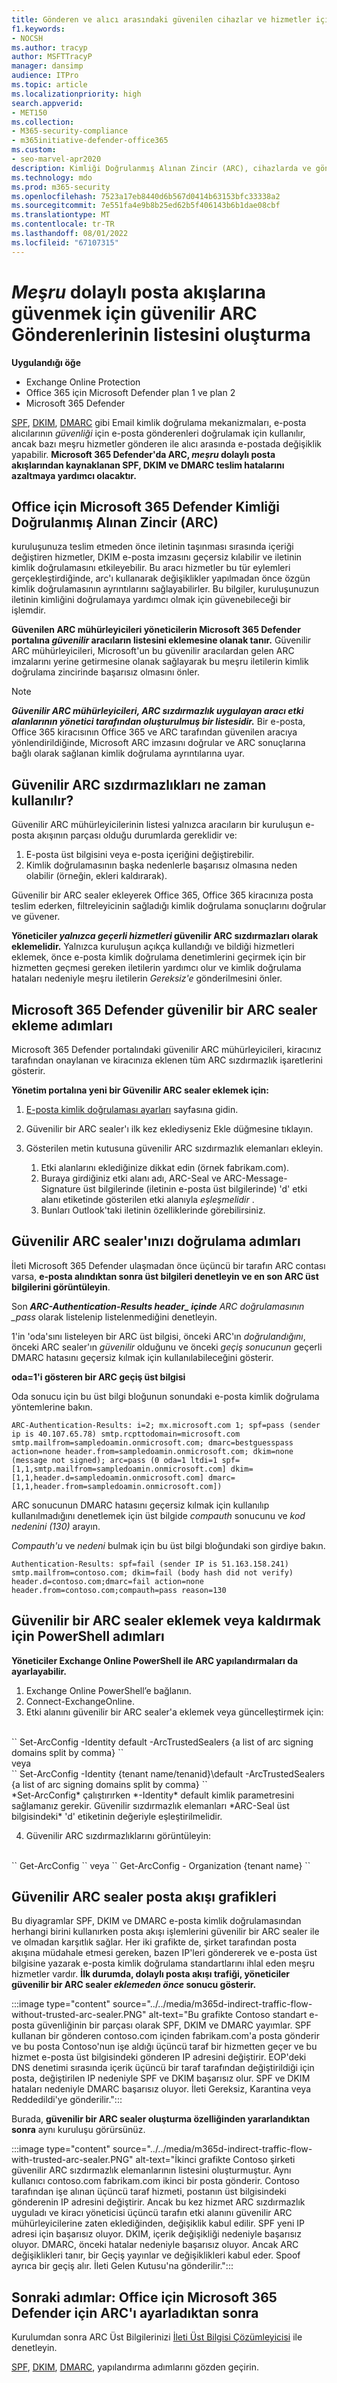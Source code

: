 ```yaml
---
title: Gönderen ve alıcı arasındaki güvenilen cihazlar ve hizmetler için Güvenilen ARC gönderenlerini kullan
f1.keywords:
- NOCSH
ms.author: tracyp
author: MSFTTracyP
manager: dansimp
audience: ITPro
ms.topic: article
ms.localizationpriority: high
search.appverid:
- MET150
ms.collection:
- M365-security-compliance
- m365initiative-defender-office365
ms.custom:
- seo-marvel-apr2020
description: Kimliği Doğrulanmış Alınan Zincir (ARC), cihazlarda ve gönderen ile alıcı arasında gelen dolaylı posta akışlarında kimlik doğrulama sonuçlarını korumaya çalışan e-posta kimlik doğrulamasıdır. Güvenilir ARC Gönderenleriniz için şu şekilde özel durumlar yapabilirsiniz.
ms.technology: mdo
ms.prod: m365-security
ms.openlocfilehash: 7523a17eb8440d6b567d0414b63153bfc33338a2
ms.sourcegitcommit: 7e551fa4e9b8b25ed62b5f406143b6b1dae08cbf
ms.translationtype: MT
ms.contentlocale: tr-TR
ms.lasthandoff: 08/01/2022
ms.locfileid: "67107315"
---
```

# <a name="make-a-list-of-trusted-arc-senders-to-trust-legitimate-indirect-mailflows"></a>*Meşru* dolaylı posta akışlarına güvenmek için güvenilir ARC Gönderenlerinin listesini oluşturma

**Uygulandığı öğe**

- Exchange Online Protection
- Office 365 için Microsoft Defender plan 1 ve plan 2
- Microsoft 365 Defender

[SPF](set-up-spf-in-office-365-to-help-prevent-spoofing.md), [DKIM](use-dkim-to-validate-outbound-email.md), [DMARC](use-dmarc-to-validate-email.md) gibi Email kimlik doğrulama mekanizmaları, e-posta alıcılarının *güvenliği* için e-posta gönderenleri doğrulamak için kullanılır, ancak bazı meşru hizmetler gönderen ile alıcı arasında e-postada değişiklik yapabilir. **Microsoft 365 Defender'da ARC, *meşru* dolaylı posta akışlarından kaynaklanan SPF, DKIM ve DMARC teslim hatalarını azaltmaya yardımcı olacaktır.**

## <a name="authenticated-received-chain-arc-in-microsoft-365-defender-for-office"></a>Office için Microsoft 365 Defender Kimliği Doğrulanmış Alınan Zincir (ARC)

kuruluşunuza teslim etmeden önce iletinin taşınması sırasında içeriği değiştiren hizmetler, DKIM e-posta imzasını geçersiz kılabilir ve iletinin kimlik doğrulamasını etkileyebilir. Bu aracı hizmetler bu tür eylemleri gerçekleştirdiğinde, arc'ı kullanarak değişiklikler yapılmadan önce özgün kimlik doğrulamasının ayrıntılarını sağlayabilirler. Bu bilgiler, kuruluşunuzun iletinin kimliğini doğrulamaya yardımcı olmak için güvenebileceği bir işlemdir.  

**Güvenilen ARC mühürleyicileri yöneticilerin Microsoft 365 Defender portalına *güvenilir* aracıların listesini eklemesine olanak tanır.** Güvenilir ARC mühürleyicileri, Microsoft'un bu güvenilir aracılardan gelen ARC imzalarını yerine getirmesine olanak sağlayarak bu meşru iletilerin kimlik doğrulama zincirinde başarısız olmasını önler.

> [!NOTE]
> ***Güvenilir ARC mühürleyicileri, ARC sızdırmazlık uygulayan aracı etki alanlarının yönetici tarafından oluşturulmuş bir listesidir.*** Bir e-posta, Office 365 kiracısının Office 365 ve ARC tarafından güvenilen aracıya yönlendirildiğinde, Microsoft ARC imzasını doğrular ve ARC sonuçlarına bağlı olarak sağlanan kimlik doğrulama ayrıntılarına uyar.

## <a name="when-to-use-trusted-arc-sealers"></a>Güvenilir ARC sızdırmazlıkları ne zaman kullanılır?

Güvenilir ARC mühürleyicilerinin listesi yalnızca aracıların bir kuruluşun e-posta akışının parçası olduğu durumlarda gereklidir ve:

1. E-posta üst bilgisini veya e-posta içeriğini değiştirebilir.
2. Kimlik doğrulamasının başka nedenlerle başarısız olmasına neden olabilir (örneğin, ekleri kaldırarak).
 
Güvenilir bir ARC sealer ekleyerek Office 365, Office 365 kiracınıza posta teslim ederken, filtreleyicinin sağladığı kimlik doğrulama sonuçlarını doğrular ve güvener.

**Yöneticiler *yalnızca geçerli hizmetleri* güvenilir ARC sızdırmazları olarak eklemelidir.** Yalnızca kuruluşun açıkça kullandığı ve bildiği hizmetleri eklemek, önce e-posta kimlik doğrulama denetimlerini geçirmek için bir hizmetten geçmesi gereken iletilerin yardımcı olur ve kimlik doğrulama hataları nedeniyle meşru iletilerin *Gereksiz'e* gönderilmesini önler.

## <a name="steps-to-add-a-trusted-arc-sealer-to-microsoft-365-defender"></a>Microsoft 365 Defender güvenilir bir ARC sealer ekleme adımları

Microsoft 365 Defender portalındaki güvenilir ARC mühürleyicileri, kiracınız tarafından onaylanan ve kiracınıza eklenen tüm ARC sızdırmazlık işaretlerini gösterir.

**Yönetim portalına yeni bir Güvenilir ARC sealer eklemek için:**

1. [E-posta kimlik doğrulaması ayarları](https://security.microsoft.com/authentication?viewid=ARC) sayfasına gidin.

2. Güvenilir bir ARC sealer'ı ilk kez eklediyseniz Ekle düğmesine tıklayın.
3. Gösterilen metin kutusuna güvenilir ARC sızdırmazlık elemanları ekleyin.
    1. Etki alanlarını eklediğinize dikkat edin (örnek fabrikam.com).
    1. Buraya girdiğiniz etki alanı adı, ARC-Seal ve ARC-Message-Signature üst bilgilerinde (iletinin e-posta üst bilgilerinde) 'd' etki alanı etiketinde gösterilen etki alanıyla *eşleşmelidir* .
    1. Bunları Outlook'taki iletinin özelliklerinde görebilirsiniz.

## <a name="steps-to-validate-your-trusted-arc-sealer"></a>Güvenilir ARC sealer'ınızı doğrulama adımları

İleti Microsoft 365 Defender ulaşmadan önce üçüncü bir tarafın ARC contası varsa, **e-posta alındıktan sonra üst bilgileri denetleyin ve en son ARC üst bilgilerini görüntüleyin**.

Son ***ARC-Authentication-Results header_ içinde** ARC doğrulamasının _*pass** olarak listelenip listelenmediğini denetleyin.

1'in 'oda'sını listeleyen bir ARC üst bilgisi, önceki ARC'ın *doğrulandığını*, önceki ARC sealer'ın *güvenilir* olduğunu ve önceki *geçiş sonucunun* geçerli DMARC hatasını geçersiz kılmak için kullanılabileceğini gösterir.

**oda=1'i gösteren bir ARC geçiş üst bilgisi**

Oda sonucu için bu üst bilgi bloğunun sonundaki e-posta kimlik doğrulama yöntemlerine bakın.

``
ARC-Authentication-Results: i=2; mx.microsoft.com 1; spf=pass (sender ip is
40.107.65.78) smtp.rcpttodomain=microsoft.com
smtp.mailfrom=sampledoamin.onmicrosoft.com; dmarc=bestguesspass action=none
header.from=sampledoamin.onmicrosoft.com; dkim=none (message not signed);
arc=pass (0 oda=1 ltdi=1
spf=[1,1,smtp.mailfrom=sampledoamin.onmicrosoft.com]
dkim=[1,1,header.d=sampledoamin.onmicrosoft.com]
dmarc=[1,1,header.from=sampledoamin.onmicrosoft.com])
``

ARC sonucunun DMARC hatasını geçersiz kılmak için kullanılıp kullanılmadığını denetlemek için üst bilgide *compauth* sonucunu ve *kod nedenini (130)* arayın.

*Compauth'u* ve *nedeni* bulmak için bu üst bilgi bloğundaki son girdiye bakın.

``
Authentication-Results: spf=fail (sender IP is 51.163.158.241)
smtp.mailfrom=contoso.com; dkim=fail (body hash did not verify)
header.d=contoso.com;dmarc=fail action=none
header.from=contoso.com;compauth=pass reason=130
``

## <a name="powershell-steps-to-add-or-remove-a-trusted-arc-sealer"></a>Güvenilir bir ARC sealer eklemek veya kaldırmak için PowerShell adımları

**Yöneticiler Exchange Online PowerShell ile ARC yapılandırmaları da ayarlayabilir.**

1. Exchange Online PowerShell’e bağlanın.
2. Connect-ExchangeOnline.
3. Etki alanını güvenilir bir ARC sealer'a eklemek veya güncelleştirmek için:
</br>
``
Set-ArcConfig -Identity default -ArcTrustedSealers {a list of arc signing domains split by comma}
``
</br>veya</br>
``
Set-ArcConfig -Identity {tenant name/tenanid}\default -ArcTrustedSealers {a list of arc signing domains split by comma}
``
</br>*Set-ArcConfig* çalıştırırken *-Identity* default kimlik parametresini sağlamanız gerekir. Güvenilir sızdırmazlık elemanları *ARC-Seal üst bilgisindeki* 'd' etiketinin değeriyle eşleştirilmelidir.

4. Güvenilir ARC sızdırmazlıklarını görüntüleyin:
</br>
``
Get-ArcConfig
`` veya ``
Get-ArcConfig - Organization {tenant name}
``

## <a name="trusted-arc-sealer-mailflow-graphics"></a>Güvenilir ARC sealer posta akışı grafikleri

Bu diyagramlar SPF, DKIM ve DMARC e-posta kimlik doğrulamasından herhangi birini kullanırken posta akışı işlemlerini güvenilir bir ARC sealer ile ve olmadan karşıtlık sağlar. Her iki grafikte de, şirket tarafından posta akışına müdahale etmesi gereken, bazen IP'leri göndererek ve e-posta üst bilgisine yazarak e-posta kimlik doğrulama standartlarını ihlal eden meşru hizmetler vardır. **İlk durumda, dolaylı posta akışı trafiği, yöneticiler güvenilir bir ARC sealer *eklemeden önce* sonucu gösterir.**

:::image type="content" source="../../media/m365d-indirect-traffic-flow-without-trusted-arc-sealer.PNG" alt-text="Bu grafikte Contoso standart e-posta güvenliğinin bir parçası olarak SPF, DKIM ve DMARC yayımlar. SPF kullanan bir gönderen contoso.com içinden fabrikam.com'a posta gönderir ve bu posta Contoso'nun işe aldığı üçüncü taraf bir hizmetten geçer ve bu hizmet e-posta üst bilgisindeki gönderen IP adresini değiştirir. EOP'deki DNS denetimi sırasında içerik üçüncü bir taraf tarafından değiştirildiği için posta, değiştirilen IP nedeniyle SPF ve DKIM başarısız olur. SPF ve DKIM hataları nedeniyle DMARC başarısız oluyor. İleti Gereksiz, Karantina veya Reddedildi'ye gönderilir.":::

Burada, **güvenilir bir ARC sealer oluşturma özelliğinden yararlandıktan sonra** aynı kuruluşu görürsünüz.

:::image type="content" source="../../media/m365d-indirect-traffic-flow-with-trusted-arc-sealer.PNG" alt-text="İkinci grafikte Contoso şirketi güvenilir ARC sızdırmazlık elemanlarının listesini oluşturmuştur. Aynı kullanıcı contoso.com fabrikam.com ikinci bir posta gönderir. Contoso tarafından işe alınan üçüncü taraf hizmeti, postanın üst bilgisindeki gönderenin IP adresini değiştirir. Ancak bu kez hizmet ARC sızdırmazlık uyguladı ve kiracı yöneticisi üçüncü tarafın etki alanını güvenilir ARC mühürleyicilerine zaten eklediğinden, değişiklik kabul edilir. SPF yeni IP adresi için başarısız oluyor. DKIM, içerik değişikliği nedeniyle başarısız oluyor. DMARC, önceki hatalar nedeniyle başarısız oluyor. Ancak ARC değişiklikleri tanır, bir Geçiş yayınlar ve değişiklikleri kabul eder. Spoof ayrıca bir geçiş alır. İleti Gelen Kutusu'na gönderilir.":::

## <a name="next-steps-after-you-set-up-arc-for-microsoft-365-defender-for-office"></a>Sonraki adımlar: Office için Microsoft 365 Defender için ARC'ı ayarladıktan sonra

Kurulumdan sonra ARC Üst Bilgilerinizi [İleti Üst Bilgisi Çözümleyicisi](https://mha.azurewebsites.net) ile denetleyin.

[SPF](set-up-spf-in-office-365-to-help-prevent-spoofing.md), [DKIM](use-dkim-to-validate-outbound-email.md), [DMARC](use-dmarc-to-validate-email.md), yapılandırma adımlarını gözden geçirin.
